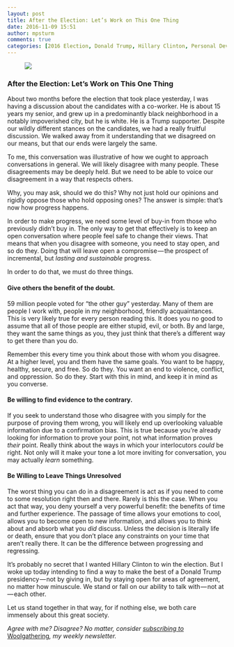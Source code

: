 ```yaml
---
layout: post
title: After the Election: Let’s Work on This One Thing
date: 2016-11-09 15:51
author: mpsturm
comments: true
categories: [2016 Election, Donald Trump, Hillary Clinton, Personal Development, Politics, Uncategorized]
---
```



<figure>

<img src="https://cdn-images-1.medium.com/max/900/0*7JQdJraZ-ZM8Lhll.jpg">
</figure>

<h3>After the Election: Let’s Work on This One Thing</h3>
<p>About two months before the election that took place yesterday, I was having a discussion about the candidates with a co-worker. He is about 15 years my senior, and grew up in a predominantly black neighborhood in a notably impoverished city, but he is white. He is a Trump supporter. Despite our wildly different stances on the candidates, we had a really fruitful discussion. We walked away from it understanding that we disagreed on our means, but that our ends were largely the same.</p>
<p>To me, this conversation was illustrative of how we ought to approach conversations in general. We will likely disagree with many people. These disagreements may be deeply held. But we need to be able to voice our disagreement in a way that respects others.</p>
<p>Why, you may ask, should we do this? Why not just hold our opinions and rigidly oppose those who hold opposing ones? The answer is simple: that’s now how progress happens.</p>
<p>In order to make progress, we need some level of buy-in from those who previously didn’t buy in. The only way to get that effectively is to keep an open conversation where people feel safe to change their views. That means that when you disagree with someone, you need to stay open, and so do they. Doing that will leave open a compromise — the prospect of incremental, but <em>lasting and sustainable</em> progress.</p>
<p>In order to do that, we must do three things.</p>
<h4><strong>Give others the benefit of the doubt.</strong></h4>
<p>59 million people voted for “the other guy” yesterday. Many of them are people I work with, people in my neighborhood, friendly acquaintances. This is very likely true for every person reading this. It does you no good to assume that all of those people are either stupid, evil, or both. By and large, they want the same things as you, they just think that there’s a different way to get there than you do.</p>
<p>Remember this every time you think about those with whom you disagree. At a higher level, you and them have the same goals. You want to be happy, healthy, secure, and free. So do they. You want an end to violence, conflict, and oppression. So do they. Start with this in mind, and keep it in mind as you converse.</p>
<h4><strong>Be willing to find evidence to the contrary.</strong></h4>
<p>If you seek to understand those who disagree with you simply for the purpose of proving them wrong, you will likely end up overlooking valuable information due to a confirmation bias. This is true because you’re already looking for information to prove your point, not what information proves <em>their </em>point. Really think about the ways in which your interlocutors <em>could</em> be right. Not only will it make your tone a lot more inviting for conversation, you may actually <em>learn</em> something.</p>
<h4>Be Willing to Leave Things Unresolved</h4>
<p>The worst thing you can do in a disagreement is act as if you need to come to some resolution right then and there. Rarely is this the case. When you act that way, you deny yourself a very powerful benefit: the benefits of time and further experience. The passage of time allows your emotions to cool, allows you to become open to new information, and allows you to think about and absorb what you <em>did</em> discuss. Unless the decision is literally life or death, ensure that you don’t place any constraints on your time that aren’t really there. It can be the difference between progressing and regressing.</p>
<p>It’s probably no secret that I wanted Hillary Clinton to win the election. But I woke up today intending to find a way to make the best of a Donald Trump presidency — not by giving in, but by staying open for areas of agreement, no matter how minuscule. We stand or fall on our ability to talk with — not at — each other.</p>
<p>Let us stand together in that way, for if nothing else, we both care immensely about this great society.</p>
<p><em>Agree with me? Disagree? No matter, consider </em><a href="http://tinyletter.com/mike_sturm" target="_blank"><em>subscribing to </em>Woolgathering</a><em>, my weekly newsletter.</em></p>


